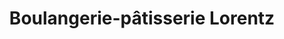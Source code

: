 ---
title: "Boulangerie-pâtisserie Lorentz"
url: /beinheim/boulangerie-patisserie-lorentz/
shop: Bäckerei
---
